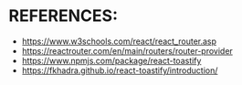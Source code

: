 # REFERENCES:
- https://www.w3schools.com/react/react_router.asp
- https://reactrouter.com/en/main/routers/router-provider
- https://www.npmjs.com/package/react-toastify
- https://fkhadra.github.io/react-toastify/introduction/